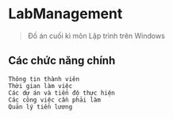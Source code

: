 # LabManagement
> Đồ án cuối kì môn Lập trình trên Windows
## Các chức năng chính
```
Thông tin thành viên
Thời gian làm việc
Các dự án và tiến độ thực hiện
Các công việc cần phải làm
Quản lý tiền lương
```
